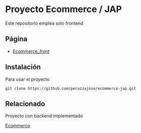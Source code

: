 # Proyecto Ecommerce / JAP

Este repositorio emplea solo frontend

## Página

 - [Ecommerce_front](https://perazzajose.github.io/ecommerce-jap/register.html)



## Instalación 

Para usar el proyecto

```
git clone https://github.com/perazzajose/ecommerce-jap.git
```


## Relacionado

Proyecto con backend implementado

[Ecommerce](https://github.com/perazzajose/ecommerce-back)
